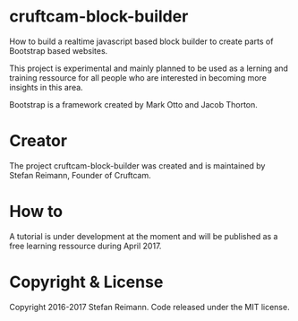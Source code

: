 # cruftcam-block-builder
How to build a realtime javascript based block builder to create parts of Bootstrap based websites.

This project is experimental and mainly planned to be used as a lerning and training ressource for all people who are interested in becoming more insights in this area.

Bootstrap is a framework created by Mark Otto and Jacob Thorton.

# Creator
The project cruftcam-block-builder was created and is maintained by Stefan Reimann, Founder of Cruftcam. 

# How to
A tutorial is under development at the moment and will be published as a free learning ressource during April 2017.

# Copyright & License
Copyright 2016-2017 Stefan Reimann. Code released under the MIT license.
